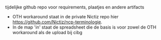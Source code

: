 tijdelijke github repo voor requirements, plaatjes en andere artifacts
- OTH workaround staat in de private Nictiz repo hier https://github.com/Nictiz/ncp-terminologie.
- In de map 'in' staat de spreadsheet die de basis is voor zowel de OTH workaround als de upload bij cibg
